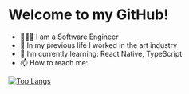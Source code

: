 
<!---
- 👋 Hi, I’m @mkim109
- 👀 I’m interested in ...
- 🌱 I’m currently learning ...
- 💞️ I’m looking to collaborate on ...
- 📫 How to reach me ...

mkim109/mkim109 is a ✨ special ✨ repository because its `README.md` (this file) appears on your GitHub profile.
You can click the Preview link to take a look at your changes.
--->

# Welcome to my GitHub!

- 👩🏻‍💻 I am a Software Engineer
- 🎨 In my previous life I worked in the art industry
- 🌱 I’m currently learning: React Native, TypeScript
- 📫 How to reach me:

[![Top Langs](https://github-readme-stats.vercel.app/api/top-langs/?username=mkim109&layout=compact)](https://github.com/anuraghazra/github-readme-stats)
